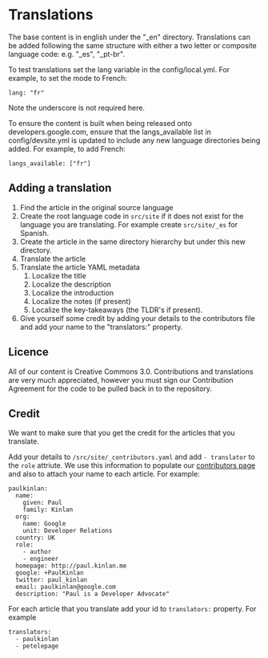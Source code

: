Translations
============

The base content is in english under the "_en" directory. Translations can be added following the same structure with either a two letter or composite language code: e.g. "_es", "_pt-br".

To test translations set the lang variable in the config/local.yml. For example, to set the mode to French:

    lang: "fr"

Note the underscore is not required here.

To ensure the content is built when being released onto developers.google.com, ensure that the langs_available list in config/devsite.yml is updated to include any new language directories being added. For example, to add French:

    langs_available: ["fr"]


Adding a translation
--------------------

1.  Find the article in the original source language
2.  Create the root language code in `src/site` if it does not exist for the language you
    are translating.  For example create `src/site/_es` for Spanish.
3.  Create the article in the same directory hierarchy but under this new directory.
4.  Translate the article
5.  Translate the article YAML metadata
	1.  Localize the title
	2.  Localize the description
	3.  Localize the introduction
	4.  Localize the notes (if present)
	5.  Localize the key-takeaways (the TLDR's if present).
6.  Give yourself some credit by adding your details to the contributors file and add your
    name to the "translators:" property.


Licence
-------

All of our content is Creative Commons 3.0.  Contributions and translations are very much appreciated, however you must sign our Contribution Agreement for the code to be pulled back in to the repository.

Credit
------

We want to make sure that you get the credit for the articles that you translate.

Add your details to `/src/site/_contributors.yaml` and add `- translator` to the `role` attriute.  We use this information to populate our [contributors page](http://developers.google.com/web/fundamentals/resources/contributors) and also to attach your name to each article.  For example:

	paulkinlan:
	  name:
	    given: Paul
	    family: Kinlan
	  org:
	    name: Google
	    unit: Developer Relations
	  country: UK
	  role:
	    - author
	    - engineer
	  homepage: http://paul.kinlan.me
	  google: +PaulKinlan
	  twitter: paul_kinlan
	  email: paulkinlan@google.com
	  description: "Paul is a Developer Advocate"

For each article that you translate add your id to `translators:` property.  For example

    translators:
      - paulkinlan
      - petelepage
